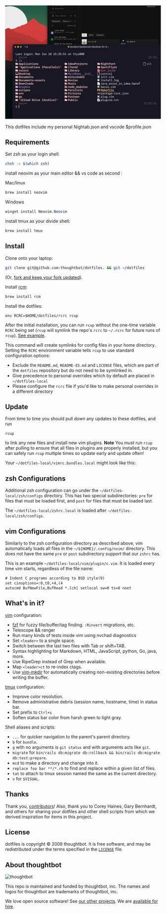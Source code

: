 ![nice](https://github.com/davecarrijo/dotfiles/blob/master/showpic.png?raw=true)

This dotfiles include my personal Nightab.json and vscode $profile.json

## Requirements

Set zsh as your login shell:
``` bash
chsh -s $(which zsh)
```
install neovim as your main editor && vs code as second :<p>
Mac/linux
``` bash
brew install neovim
```
Windows
``` powershell
winget install Neovim.Neovim
```
install tmux as your divide shell:
``` bash
brew install tmux
```


## Install

Clone onto your laptop:
``` bash
git clone git@github.com:thoughtbot/dotfiles. && git ~/dotfiles
```
(Or, [fork and keep your fork
updated]()).

Install [rcm](https://github.com/thoughtbot/rcm):

``` bash
brew install rcm
```
Install the dotfiles:

    env RCRC=$HOME/dotfiles/rcrc rcup

After the initial installation, you can run `rcup` without the one-time variable
`RCRC` being set (`rcup` will symlink the repo's `rcrc` to `~/.rcrc` for future
runs of `rcup`). [See
example](https://github.com/thoughtbot/dotfiles/blob/master/rcrc).

This command will create symlinks for config files in your home directory.
Setting the `RCRC` environment variable tells `rcup` to use standard
configuration options:

- Exclude the `README.md`, `README-ES.md` and `LICENSE` files, which are part of
  the `dotfiles` repository but do not need to be symlinked in.
- Give precedence to personal overrides which by default are placed in
  `~/dotfiles-local`
- Please configure the `rcrc` file if you'd like to make personal
  overrides in a different directory

## Update

From time to time you should pull down any updates to these dotfiles, and run

    rcup

to link any new files and install new vim plugins. **Note** You _must_ run
`rcup` after pulling to ensure that all files in plugins are properly installed,
but you can safely run `rcup` multiple times so update early and update often!

Your `~/dotfiles-local/vimrc.bundles.local` might look like this:


## zsh Configurations

Additional zsh configuration can go under the `~/dotfiles-local/zsh/configs` directory. This
has two special subdirectories: `pre` for files that must be loaded first, and
`post` for files that must be loaded last.


The `~/dotfiles-local/zshrc.local` is loaded after `~/dotfiles-local/zsh/configs`.

## vim Configurations

Similarly to the zsh configuration directory as described above, vim
automatically loads all files in the `~/${HOME}/.config/nvim/` directory. This does not
have the same `pre` or `post` subdirectory support that our `zshrc` has.

This is an example `~/dotfiles-local/vim/plugin/c.vim`. It is loaded every time vim starts,
regardless of the file name:

    # Indent C programs according to BSD style(9)
    set cinoptions=:0,t0,+4,(4
    autocmd BufNewFile,BufRead *.[ch] setlocal sw=0 ts=8 noet

## What's in it?

[vim](http://www.vim.org/) configuration:

- [fzf](https://github.com/junegunn/fzf.vim) for fuzzy file/buffer/tag finding.
  `:Rinvert` migrations, etc.
- Telescope && ranger
- Run many kinds of tests inside vim using nvchad diagnostics
- Set `<leader>` to a single space.
- Switch between the last two files with Tab or shift+TAB.
- Syntax highlighting for Markdown, HTML, JavaScript, python, Go, java, more.
- Use RipeGrep instead of Grep when
  available.
- Map `<leader>ct` to re-index ctags.
- Use [vim-mkdir](https://github.com/pbrisbin/vim-mkdir) for automatically
  creating non-existing directories before writing the buffer.


[tmux](http://robots.thoughtbot.com/a-tmux-crash-course)
configuration:

- Improve color resolution.
- Remove administrative debris (session name, hostname, time) in status bar.
- Set prefix to `Ctrl+s`
- Soften status bar color from harsh green to light gray.




Shell aliases and scripts:

- `...` for quicker navigation to the parent's parent directory.
- `b` for `bundle`.
- `g` with no arguments is `git status` and with arguments acts like `git`.
- `migrate` for `bin/rails db:migrate db:rollback && bin/rails db:migrate db:test:prepare`.
- `mcd` to make a directory and change into it.
- `replace foo bar **/*.rb` to find and replace within a given list of files.
- `tat` to attach to tmux session named the same as the current directory.
- `v` for `$VISUAL`.

## Thanks

Thank you, [contributors](https://github.com/thoughtbot/dotfiles/contributors)!
Also, thank you to Corey Haines, Gary Bernhardt, and others for sharing your
dotfiles and other shell scripts from which we derived inspiration for items
in this project.

## License

dotfiles is copyright © 2009 thoughtbot. It is free software, and may be
redistributed under the terms specified in the [`LICENSE`] file.

[`LICENSE`]: /LICENSE

<!-- START /templates/footer.md -->
## About thoughtbot

![thoughtbot](https://thoughtbot.com/thoughtbot-logo-for-readmes.svg)

This repo is maintained and funded by thoughtbot, inc.
The names and logos for thoughtbot are trademarks of thoughtbot, inc.

We love open source software!
See [our other projects][community].
We are [available for hire][hire].

[community]: https://thoughtbot.com/community?utm_source=github
[hire]: https://thoughtbot.com/hire-us?utm_source=github

<!-- END /templates/footer.md -->